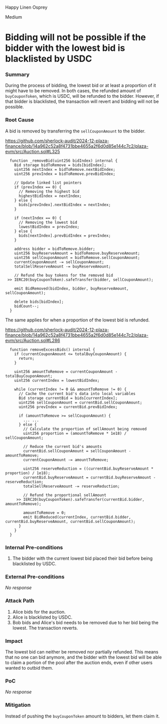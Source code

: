 Happy Linen Osprey

Medium

# Bidding will not be possible if the bidder with the lowest bid is blacklisted by USDC

### Summary

During the process of bidding, the lowest bid or at least a proportion of it might have to be removed. In both cases, the refunded amount of `buyCouponToken`, which is USDC, will be refunded to the bidder. However, if that bidder is blacklisted, the transaction will revert and bidding will not be possible.

### Root Cause

A bid is removed by transferring the `sellCouponAmount` to the bidder.

https://github.com/sherlock-audit/2024-12-plaza-finance/blob/14a962c52a8f4731bbe4655a2f6d0d85e144c7c2/plaza-evm/src/Auction.sol#L325

```solidity
  function _removeBid(uint256 bidIndex) internal {
    Bid storage bidToRemove = bids[bidIndex];
    uint256 nextIndex = bidToRemove.nextBidIndex;
    uint256 prevIndex = bidToRemove.prevBidIndex;

    // Update linked list pointers
    if (prevIndex == 0) {
      // Removing the highest bid
      highestBidIndex = nextIndex;
    } else {
      bids[prevIndex].nextBidIndex = nextIndex;
    }

    if (nextIndex == 0) {
      // Removing the lowest bid
      lowestBidIndex = prevIndex;
    } else {
      bids[nextIndex].prevBidIndex = prevIndex;
    }

    address bidder = bidToRemove.bidder;
    uint256 buyReserveAmount = bidToRemove.buyReserveAmount;
    uint256 sellCouponAmount = bidToRemove.sellCouponAmount;
    currentCouponAmount -= sellCouponAmount;
    totalSellReserveAmount -= buyReserveAmount;

    // Refund the buy tokens for the removed bid
 >> IERC20(buyCouponToken).safeTransfer(bidder, sellCouponAmount);

    emit BidRemoved(bidIndex, bidder, buyReserveAmount, sellCouponAmount);

    delete bids[bidIndex];
    bidCount--;
  }
```

The same applies for when a proportion of the lowest bid is refunded.

https://github.com/sherlock-audit/2024-12-plaza-finance/blob/14a962c52a8f4731bbe4655a2f6d0d85e144c7c2/plaza-evm/src/Auction.sol#L286

```solidity
  function removeExcessBids() internal {
    if (currentCouponAmount <= totalBuyCouponAmount) {
      return;
    }

    uint256 amountToRemove = currentCouponAmount - totalBuyCouponAmount;
    uint256 currentIndex = lowestBidIndex;

    while (currentIndex != 0 && amountToRemove != 0) {
      // Cache the current bid's data into local variables
      Bid storage currentBid = bids[currentIndex];
      uint256 sellCouponAmount = currentBid.sellCouponAmount;
      uint256 prevIndex = currentBid.prevBidIndex;

      if (amountToRemove >= sellCouponAmount) {
        ... ...
      } else {
        // Calculate the proportion of sellAmount being removed
        uint256 proportion = (amountToRemove * 1e18) / sellCouponAmount;
        
        // Reduce the current bid's amounts
        currentBid.sellCouponAmount = sellCouponAmount - amountToRemove;
        currentCouponAmount -= amountToRemove;

        uint256 reserveReduction = ((currentBid.buyReserveAmount * proportion) / 1e18);
        currentBid.buyReserveAmount = currentBid.buyReserveAmount - reserveReduction;
        totalSellReserveAmount -= reserveReduction;
        
        // Refund the proportional sellAmount
     >> IERC20(buyCouponToken).safeTransfer(currentBid.bidder, amountToRemove);
        
        amountToRemove = 0;
        emit BidReduced(currentIndex, currentBid.bidder, currentBid.buyReserveAmount, currentBid.sellCouponAmount);
      }
    }
  }
```

### Internal Pre-conditions

1. The bidder with the current lowest bid placed their bid before being blacklisted by USDC.

### External Pre-conditions

_No response_

### Attack Path

1. Alice bids for the auction.
2. Alice is blacklisted by USDC.
3. Bob bids and Alice's bid needs to be removed due to her bid being the lowest. The transaction reverts.

### Impact

The lowest bid can neither be removed nor partially refunded. This means that no one can bid anymore, and the bidder with the lowest bid will be able to claim a portion of the pool after the auction ends, even if other users wanted to outbid them.

### PoC

_No response_

### Mitigation

Instead of pushing the `buyCouponToken` amount to bidders, let them claim it.